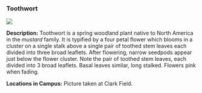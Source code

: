 ### Toothwort

![](http://www.astro.princeton.edu/~ruixu/fig/Toothwort.jpg)

**Description:** Toothwort is a spring woodland plant native to North America in the *mustard* family. It is typified by a four petal flower which blooms in a cluster on a single stalk above a single pair of toothed stem leaves each divided into three broad leaflets. After flowering, narrow seedpods appear just below the flower cluster. Note the pair of toothed stem leaves, each divided into 3 broad leaflets. Basal leaves similar, long stalked. Flowers pink when fading.

**Locations in Campus:** Picture taken at Clark Field.
